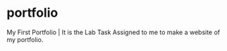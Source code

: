 # portfolio
My First Portfolio | It is the Lab Task Assigned to me to make a website of my portfolio.
